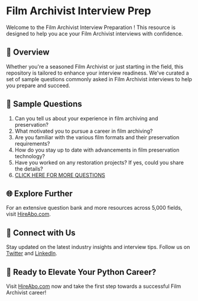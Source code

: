 # Film Archivist Interview Prep

Welcome to the Film Archivist Interview Preparation ! This resource is designed to help you ace your Film Archivist interviews with confidence.

## 🚀 Overview

Whether you're a seasoned Film Archivist or just starting in the field, this repository is tailored to enhance your interview readiness. We've curated a set of sample questions commonly asked in Film Archivist interviews to help you prepare and succeed.

## 📝 Sample Questions

1. Can you tell us about your experience in film archiving and preservation?
2. What motivated you to pursue a career in film archiving?
3. Are you familiar with the various film formats and their preservation requirements?
4. How do you stay up to date with advancements in film preservation technology?
5. Have you worked on any restoration projects? If yes, could you share the details?
6. [CLICK HERE FOR MORE QUESTIONS](https://hireabo.com/job/16_2_17/Film%20Archivist)

## 🌐 Explore Further

For an extensive question bank and more resources across 5,000 fields, visit [HireAbo.com](https://www.hireabo.com).

## 📱 Connect with Us

Stay updated on the latest industry insights and interview tips. Follow us on [Twitter](https://twitter.com/hireabo) and [LinkedIn](https://www.linkedin.com/in/hire-abo-3609972a8/).

## 🚀 Ready to Elevate Your Python Career?

Visit [HireAbo.com](https://www.hireabo.com) now and take the first step towards a successful Film Archivist career!
